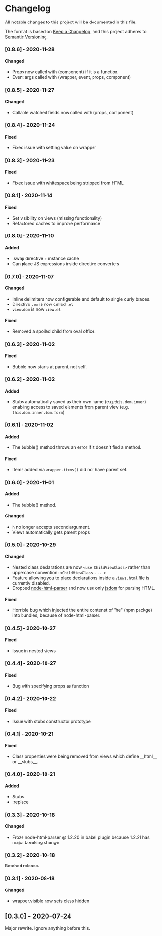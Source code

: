 # Changelog
All notable changes to this project will be documented in this file.

The format is based on [Keep a Changelog](https://keepachangelog.com/en/1.0.0/), and this project adheres to [Semantic Versioning](https://semver.org/spec/v2.0.0.html).

### [0.8.6] - 2020-11-28

#### Changed

* Props now called with (component) if it is a function.
* Event args called with (wrapper, event, props, component)

### [0.8.5] - 2020-11-27

#### Changed

* Callable watched fields now called with (props, component) 

### [0.8.4] - 2020-11-24

#### Fixed

* Fixed issue with setting value on wrapper

### [0.8.3] - 2020-11-23

#### Fixed

* Fixed issue with whitespace being stripped from HTML

### [0.8.1] - 2020-11-14

#### Fixed

* Set visibility on views (missing functionality)
* Refactored caches to improve performance

### [0.8.0] - 2020-11-10

#### Added

* :swap directive + instance cache
* Can place JS expressions inside directive converters

### [0.7.0] - 2020-11-07

#### Changed

* Inline delimiters now configurable and default to single curly braces.
* Directive `:as` is now called `:el`
* `view.dom` is now `view.el` 

#### Fixed

* Removed a spoiled child from oval office.

### [0.6.3] - 2020-11-02

#### Fixed

- Bubble now starts at parent, not self.

### [0.6.2] - 2020-11-02

#### Added

- Stubs automatically saved as their own name (e.g.`this.dom.inner`) enabling access to saved elements from parent view (e.g. `this.dom.inner.dom.form`)

### [0.6.1] - 2020-11-02

#### Added

- The bubble() method throws an error if it doesn't find a method.

#### Fixed

- Items added via `wrapper.items()` did not have parent set.

### [0.6.0] - 2020-11-01

#### Added

- The bubble() method.

#### Changed

- `h` no longer accepts second argument.
- Views automatically gets parent props

### [0.5.0] - 2020-10-29

#### Changed

- Nested class declarations are now `<use:ChildViewClass>` rather than uppercase convention: `<ChildViewClass ... >`
- Feature allowing you to place declarations inside a `views.html` file is currently disabled.
- Dropped [node-html-parser](https://github.com/taoqf/node-html-parser) and now use only [jsdom](https://github.com/jsdom/jsdom) for parsing HTML.

#### Fixed

- Horrible bug which injected the entire contenst of "he" (npm packge) into bundles, because of node-html-parser.

### [0.4.5] - 2020-10-27

#### Fixed

- Issue in nested views

### [0.4.4] - 2020-10-27

#### Fixed

- Bug with specifying props as function

### [0.4.2] - 2020-10-22

#### Fixed

- Issue with stubs constructor prototype

### [0.4.1] - 2020-10-21

#### Fixed

- Class properties were being removed from views which define \_\_html\_\_ or \_\_stubs\_\_.

### [0.4.0] - 2020-10-21

#### Added

- Stubs
- :replace

### [0.3.3] - 2020-10-18

#### Changed

- Froze node-html-parser @ 1.2.20 in babel plugin because 1.2.21 has major breaking change

### [0.3.2] - 2020-10-18

Botched release.

### [0.3.1] - 2020-08-18

#### Changed

- wrapper.visible now sets class hidden


## [0.3.0] - 2020-07-24

Major rewrite. Ignore anything before this.

